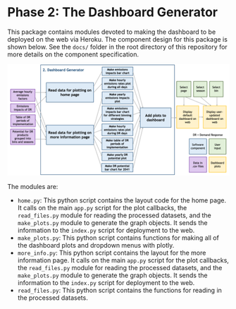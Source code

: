 # Phase 2: The Dashboard Generator

This package contains modules devoted to making the dashboard to be deployed on the web via Heroku. The component design for this package is shown below. See the <code>docs/</code> folder in the root directory of this repository for more details on the component specification.

![DG_design](../../docs/flow_charts/dashboard_flow.png)

The modules are:

* <code>home.py</code>: This python script contains the layout code for the home page. It calls on the main <code>app.py</code> script for the plot callbacks, the <code>read_files.py</code> module for reading the processed datasets, and the <code>make_plots.py</code> module to generate the graph objects. It sends the information to the <code>index.py</code> script for deployment to the web.
* <code>make_plots.py</code>: This python script contains functions for making all of the dashboard plots and dropdown menus with plotly.
* <code>more_info.py</code>: This python script contains the layout for the more information page. It calls on the main <code>app.py</code> script for the plot callbacks, the <code>read_files.py</code> module for reading the processed datasets, and the <code>make_plots.py</code> module to generate the graph objects. It sends the information to the <code>index.py</code> script for deployment to the web.
* <code>read_files.py</code>: This python script contains the functions for reading in the processed datasets.
